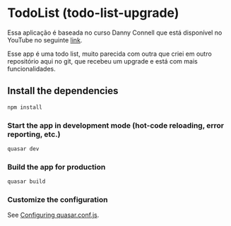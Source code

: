 # TodoList (todo-list-upgrade)

Essa aplicação é baseada no curso Danny Connell que está disponível no YouTube no seguinte [link](https://www.youtube.com/watch?v=NcDZvqAIo-w&t=1227s). 

Esse app é uma todo list, muito parecida com outra que criei em outro repositório aqui no git, que recebeu um upgrade e está com mais funcionalidades. 

## Install the dependencies
```bash
npm install
```

### Start the app in development mode (hot-code reloading, error reporting, etc.)
```bash
quasar dev
```

### Build the app for production
```bash
quasar build
```

### Customize the configuration
See [Configuring quasar.conf.js](https://quasar.dev/quasar-cli/quasar-conf-js).
